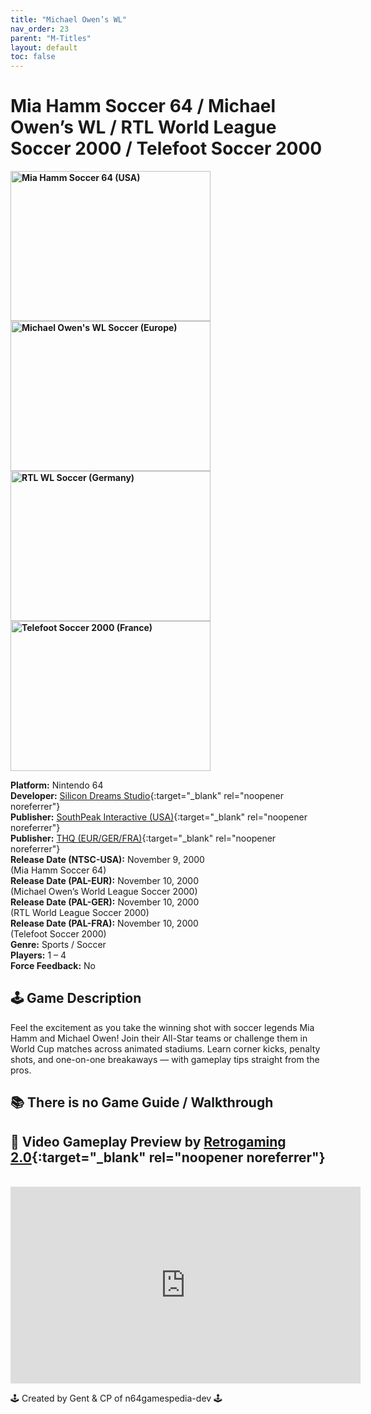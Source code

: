 ```yaml
---
title: "Michael Owen’s WL"
nav_order: 23
parent: "M-Titles"
layout: default
toc: false
---
```


# Mia Hamm Soccer 64 / Michael Owen’s WL / RTL World League Soccer 2000 / Telefoot Soccer 2000

<b>
<img src="https://images.launchbox-app.com//cf937c51-7c43-4926-a361-8f5aac13e9e0.jpg" alt="Mia Hamm Soccer 64 (USA)" width="320" height="240" />
<img src="https://images.launchbox-app.com//433acb79-b382-4753-8584-92e896eaa57b.jpg" alt="Michael Owen's WL Soccer (Europe)" width="320" height="240" />
<img src="https://images.launchbox-app.com//2ad12438-365a-48af-8bb7-96beaa5c8208.png" alt="RTL WL Soccer (Germany)" width="320" height="240" />
<img src="https://images.launchbox-app.com//87dbe883-a741-44e7-88f6-5cfc4f9691de.jpg" alt="Telefoot Soccer 2000 (France)" width="320" height="240" />
</b>

**Platform:** Nintendo 64  
**Developer:** [Silicon Dreams Studio](https://en.wikipedia.org/wiki/Silicon_Dreams_Studio){:target="_blank" rel="noopener noreferrer"}  
**Publisher:** [SouthPeak Interactive (USA)](https://southpeakgames.eu/){:target="_blank" rel="noopener noreferrer"}  
**Publisher:** [THQ (EUR/GER/FRA)](https://www.pcgamingwiki.com/wiki/Company:THQ){:target="_blank" rel="noopener noreferrer"}  
**Release Date (NTSC-USA):** November 9, 2000  
(Mia Hamm Soccer 64)  
**Release Date (PAL-EUR):** November 10, 2000  
(Michael Owen’s World League Soccer 2000)  
**Release Date (PAL-GER):** November 10, 2000  
(RTL World League Soccer 2000)  
**Release Date (PAL-FRA):** November 10, 2000  
(Telefoot Soccer 2000)  
**Genre:** Sports / Soccer  
**Players:** 1 – 4  
**Force Feedback:** No  

## 🕹️ Game Description
Feel the excitement as you take the winning shot with soccer legends Mia Hamm and Michael Owen! Join their All-Star teams or challenge them in World Cup matches across animated stadiums. Learn corner kicks, penalty shots, and one-on-one breakaways — with gameplay tips straight from the pros.

## 📚 There is no Game Guide / Walkthrough

## 🎥 Video Gameplay Preview by [Retrogaming 2.0](https://www.youtube.com/channel/UCEFazJfxJDo1nW9MwL7nLNQ){:target="_blank" rel="noopener noreferrer"}
<br />  
<iframe width="560" height="315" src="https://www.youtube.com/embed/zVzzwqM1Ptw" title="Mia Hamm Soccer 64 Gameplay" frameborder="0" allowfullscreen></iframe>

🕹️ Created by Gent & CP of n64gamespedia-dev 🕹️  
<!-- Vault Format: n64gamespedia-dev -->  
<!-- Protocol Source: _vault-specs/format-protocol.md -->
